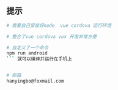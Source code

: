 ## 提示

``` bash
# 需要自己安装好node  vue cordova 运行环境

# 整合了vue cordova vux 开发非常方便

# 自定义了一个命令
npm run android 
``` 就可以编译并运行在手机上


# 邮箱
hanyingbo@foxmail.com


